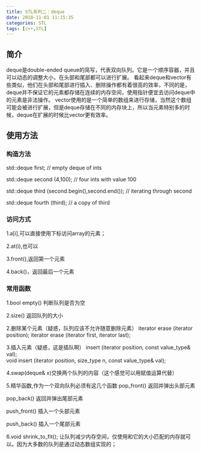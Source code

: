```yaml
---
title: STL系列二：deque
date: 2018-11-01 11:15:35
categories: STL
tags: [c++,STL]
---
```

## 简介
deque是double-ended queue的简写，代表双向队列。它是一个顺序容器，并且可以动态的调整大小，在头部和尾部都可以进行扩展。
看起来deque和vector有些类似，他们在头部和尾部进行插入、删除操作都有着很高的效率，不同的是，deque并不保证它的元素都存储在连续的内存空间，使用指针便宜去访问deque中的元素是非法操作。
vector使用的是一个简单的数组来进行存储，当然这个数组可能会被进行扩展，但是deque存储在不同的内存块上，所以当元素特别多的时候，deque在扩展的时候比vector更有效率。

## 使用方法
### 构造方法
  std::deque<int> first;                                // empty deque of ints
  
  std::deque<int> second (4,100);                       // four ints with value 100
  
  std::deque<int> third (second.begin(),second.end());  // iterating through second
  
  std::deque<int> fourth (third);                       // a copy of third

### 访问方式
1.a[i],可以直接使用下标访问array的元素；

2.at(i),也可以

3.front(),返回第一个元素

4.back()，返回最后一个元素

### 常用函数
1.bool empty() 判断队列是否为空

2.size() 返回队列的大小

2.删除某个元素（疑惑，队列应该不允许随意删除元素）
iterator erase (iterator position);
iterator erase (iterator first, iterator last);

3.插入元素（疑惑，这是插队啊）
insert (iterator position, const value_type& val);	
void insert (iterator position, size_type n, const value_type& val);

4.swap(deque& x)交换两个队列的内容（这个感觉可以用赋值运算代替）

5.精华函数,作为一个双向队列必须有这几个函数
pop_front() 返回并弹出头部元素

pop_back()  返回并弹出尾部元素

push_front() 插入一个头部元素

push_back()  插入一个尾部元素

6.void shrink_to_fit();
让队列减少内存空间，仅使用和它的大小匹配的内存就可以。因为大多数的队列是通过动态数组实现的；